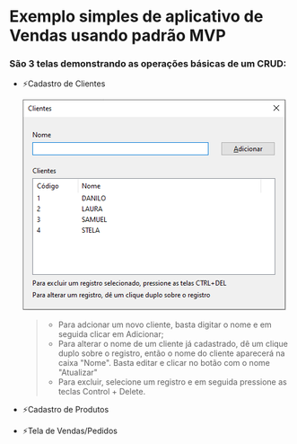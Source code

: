 # Exemplo simples de aplicativo de Vendas usando padrão MVP

### São 3 telas demonstrando as operações básicas de um CRUD:

- ⚡Cadastro de Clientes

  ![](Imagens/TelaClientes.png)
  > - Para adcionar um novo cliente, basta digitar o nome e em seguida clicar em Adicionar;
  > - Para alterar o nome de um cliente já cadastrado, dê um clique duplo sobre o registro, então o nome do cliente aparecerá na caixa "Nome". Basta editar e clicar no botão com o nome "Atualizar"
  > - Para excluir, selecione um registro e em seguida pressione as teclas Control + Delete.
  
- ⚡Cadastro de Produtos
- ⚡Tela de Vendas/Pedidos
